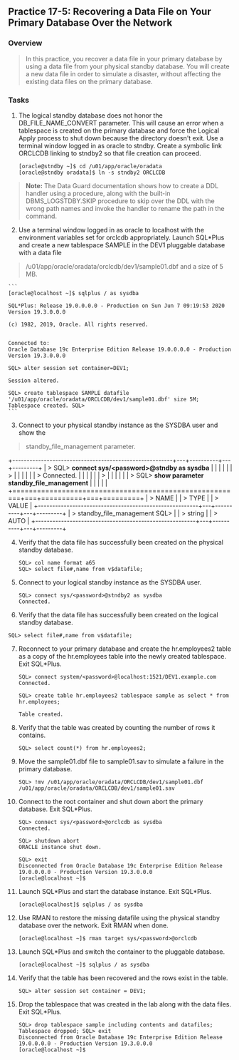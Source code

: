 
Practice 17-5: Recovering a Data File on Your Primary Database Over the Network
-------------------------------------------------------------------------------

### Overview

> In this practice, you recover a data file in your primary database by
> using a data file from your physical standby database. You will create
> a new data file in order to simulate a disaster, without affecting the
> existing data files on the primary database.

### Tasks

1.  The logical standby database does not honor the
    DB\_FILE\_NAME\_CONVERT parameter. This will cause an error when a
    tablespace is created on the primary database and force the Logical
    Apply process to shut down because the directory doesn\'t exit. Use
    a terminal window logged in as oracle to stndby. Create a symbolic
    link ORCLCDB linking to stndby2 so that file creation can proceed.

    ```
    [oracle@stndby ~]$ cd /u01/app/oracle/oradata
    [oracle@stndby oradata]$ ln -s stndby2 ORCLCDB
    ```

> **Note:** The Data Guard documentation shows how to create a DDL
> handler using a procedure, along with the built-in DBMS\_LOGSTDBY.SKIP
> procedure to skip over the DDL with the wrong path names and invoke
> the handler to rename the path in the command.

2.  Use a terminal window logged in as oracle to localhost with the
    environment variables set for orclcdb appropriately. Launch
    SQL\*Plus and create a new tablespace SAMPLE in the DEV1 pluggable
    database with a data file
> /u01/app/oracle/oradata/orclcdb/dev1/sample01.dbf and a size of 5 MB.

    ```
    [oracle@localhost ~]$ sqlplus / as sysdba

    SQL*Plus: Release 19.0.0.0.0 - Production on Sun Jun 7 09:19:53 2020
    Version 19.3.0.0.0

    (c) 1982, 2019, Oracle. All rights reserved.


    Connected to:
    Oracle Database 19c Enterprise Edition Release 19.0.0.0.0 - Production
    Version 19.3.0.0.0

    SQL> alter session set container=DEV1;

    Session altered.

    SQL> create tablespace SAMPLE datafile '/u01/app/oracle/oradata/ORCLCDB/dev1/sample01.dbf' size 5M;
    Tablespace created. SQL>
    ```


3.  Connect to your physical standby instance as the SYSDBA user and
    show the

> standby\_file\_management parameter.

+--------------------------------------------------------+---+----------+---+---------+
| > SQL\> **connect sys/\<password\>\@stndby as sysdba** |   |          |   |         |
| >                                                      |   |          |   |         |
| > Connected.                                           |   |          |   |         |
| >                                                      |   |          |   |         |
| > SQL\> **show parameter standby\_file\_management**   |   |          |   |         |
+========================================================+===+==========+===+=========+
| > NAME                                                 |   | > TYPE   |   | > VALUE |
+--------------------------------------------------------+---+----------+---+---------+
| > standby\_file\_management SQL\>                      |   | > string |   | > AUTO  |
+--------------------------------------------------------+---+----------+---+---------+

4.  Verify that the data file has successfully been created on the
    physical standby database.

    ```
    SQL> col name format a65
    SQL> select file#,name from v$datafile;
    ```

5.  Connect to your logical standby instance as the SYSDBA user.

    ```
    SQL> connect sys/<password>@stndby2 as sysdba
    Connected.
    ```

6.  Verify that the data file has successfully been created on the
    logical standby database.

```
SQL> select file#,name from v$datafile;
```

7.  Reconnect to your primary database and create the hr.employees2
    table as a copy of the hr.employees table into the newly created
    tablespace. Exit SQL\*Plus.

    ```
    SQL> connect system/<password>@localhost:1521/DEV1.example.com
    Connected.

    SQL> create table hr.employees2 tablespace sample as select * from hr.employees;

    Table created.
    ```

8.  Verify that the table was created by counting the number of rows it
    contains.

    ```
    SQL> select count(*) from hr.employees2;
    ```

9.  Move the sample01.dbf file to sample01.sav to simulate a failure in
    the primary database.

    ```
    SQL> !mv /u01/app/oracle/oradata/ORCLCDB/dev1/sample01.dbf
    /u01/app/oracle/oradata/ORCLCDB/dev1/sample01.sav
    ```

10. Connect to the root container and shut down abort the primary
    database. Exit SQL\*Plus.

    ```
    SQL> connect sys/<password>@orclcdb as sysdba
    Connected.

    SQL> shutdown abort
    ORACLE instance shut down.

    SQL> exit
    Disconnected from Oracle Database 19c Enterprise Edition Release
    19.0.0.0.0 - Production Version 19.3.0.0.0
    [oracle@localhost ~]$
    ```

11. Launch SQL\*Plus and start the database instance. Exit SQL\*Plus.

    ```
    [oracle@localhost]$ sqlplus / as sysdba
    ```

12. Use RMAN to restore the missing datafile using the physical standby
    database over the network. Exit RMAN when done.

    ```
    [oracle@localhost ~]$ rman target sys/<password>@orclcdb
    ```

13. Launch SQL\*Plus and switch the container to the pluggable database.

    ```
    [oracle@localhost ~]$ sqlplus / as sysdba
    ```

14. Verify that the table has been recovered and the rows exist in the
    table.

    ```
    SQL> alter session set container = DEV1;
    ```

15. Drop the tablespace that was created in the lab along with the data
    files. Exit SQL\*Plus.

    ```
    SQL> drop tablespace sample including contents and datafiles;
    Tablespace dropped; SQL> exit
    Disconnected from Oracle Database 19c Enterprise Edition Release
    19.0.0.0.0 - Production Version 19.3.0.0.0
    [oracle@localhost ~]$
    ```